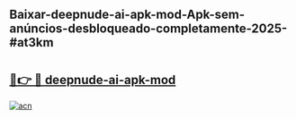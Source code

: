 ## Baixar-deepnude-ai-apk-mod-Apk-sem-anúncios-desbloqueado-completamente-2025-#at3km

# <h2><a href="https://ainizakaria.my?title=deepnude-ai-apk-mod&ref=20M">🔗👉 🔴 deepnude-ai-apk-mod</a></h2>

[![acn](https://github.com/user-attachments/assets/0f9c940e-d8b0-45ae-aac7-cd30a18b3e1c)](https://ainizakaria.my?title=deepnude-ai-apk-mod&ref=20M)


